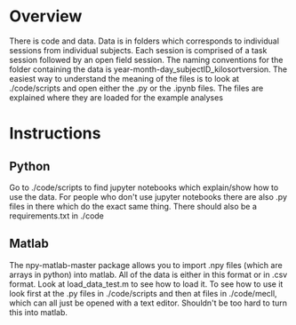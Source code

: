# Overview

There is code and data. Data is in folders which corresponds to individual sessions from individual subjects. Each session is comprised of a task session followed by an open field session. The naming conventions for the folder containing the data is year-month-day_subjectID_kilosortversion.
The easiest way to understand the meaning of the files is to look at ./code/scripts and open either the .py or the .ipynb files. The files are explained where they are loaded for the example analyses

# Instructions


## Python
Go to ./code/scripts to find jupyter notebooks which explain/show how to use the data. For people who don't use jupyter notebooks there are also .py files in there which do the exact same thing. There should also be a requirements.txt in ./code


## Matlab

The npy-matlab-master package allows you to import .npy files (which are arrays in python) into matlab. All of the data is either in this format or in .csv format. Look at load_data_test.m to see how to load it. To see how to use it look first at the .py files in ./code/scripts and then at files in ./code/mecll, which can all just be opened with a text editor. Shouldn't be too hard to turn this into matlab.